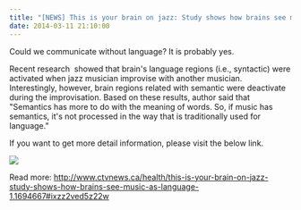 ```yaml
---
title: "[NEWS] This is your brain on jazz: Study shows how brains see music as langugage"
date: 2014-03-11 21:10:00
---
```


Could we communicate without language? It is probably yes. 

Recent research
 showed that brain's language regions (i.e., syntactic) were activated when jazz musician improvise with another musician. Interestingly, however, brain regions related with semantic were deactivate during the improvisation. Based on these results, author said that 
"Semantics has more to do with the meaning of words. So, if music has semantics, it's not processed in the way that is traditionally used for language."

If you want to get more detail information, please visit the below link.  

![](https://www.ctvnews.ca/polopoly_fs/1.1694679.1392852579!/httpImage/image.jpg_gen/derivatives/landscape_1020/image.jpg#25)

Read more: <http://www.ctvnews.ca/health/this-is-your-brain-on-jazz-study-shows-how-brains-see-music-as-language-1.1694667#ixzz2ved5z22w>


